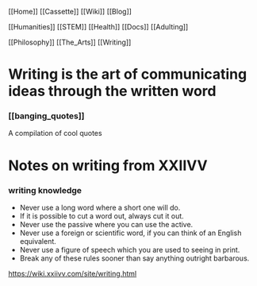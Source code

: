 [[Home]]
[[Cassette]]
[[Wiki]]
[[Blog]]

[[Humanities]]
[[STEM]]
[[Health]]
[[Docs]]
[[Adulting]]

[[Philosophy]]
[[The_Arts]]
[[Writing]]
# Writing is the art of communicating ideas through the written word

### [[banging_quotes]]
A compilation of cool quotes

# Notes on writing from XXIIVV
### writing knowledge
-   Never use a long word where a short one will do.
-   If it is possible to cut a word out, always cut it out.
-   Never use the passive where you can use the active.
-   Never use a foreign or scientific word, if you can think of an English equivalent.
-   Never use a figure of speech which you are used to seeing in print.
-   Break any of these rules sooner than say anything outright barbarous.

https://wiki.xxiivv.com/site/writing.html